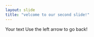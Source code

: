 ```yaml
---
layout: slide
title: "velcome to our second slide!"
---
```

Your text
Use the left arrow to go back!
